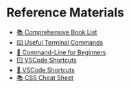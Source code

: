 # Reference Materials

- [📚 Comprehensive Book List](book-list.md)
- [⌨️ Useful Terminal Commands](useful-commands.md)
- [📖 Command-Line for Beginners](https://ubuntu.com/tutorials/command-line-for-beginners#1-overview)
- [🪟 VSCode Shortcuts](./keyboard-shortcuts-windows.pdf)
- [🍎 VSCode Shortcuts](./keyboard-shortcuts-macos.pdf)
- [📚 CSS Cheat Sheet](CSS_Cheat_Sheet_1662118665.pdf)
  <!-- - [:star: Javascript Cheat Sheet](JavaScript_Cheat_sheet_1647369061.pdf) -->
  <!-- - [👥 Pair Programming Workflow](Pair%20Programming%20Workflow.png) -->
  <!-- - [📖 Getting Started with the Web](https://developer.mozilla.org/en-US/docs/Learn/Getting_started_with_the_web) -->
  <!-- - [📺 Video: Kyle's Web Dev Simplified YouTube Channel](https://www.youtube.com/playlist?list=PLZlA0Gpn_vH9xx-RRVNG187ETT2ekWFsq) -->
  <!-- - [📖 Markdown Guide](https://www.markdownguide.org/getting-started/) -->
  <!-- - [📖 Eloquent JavaScript](https://eloquentjavascript.net/) -->
  <!-- - [🖥 Reference - _Viewing localhost Site via Network_](local-ip-address.md) -->
  <!-- - [🦴 Fetch - CRUD reference](fetch-crud.md) -->
  <!-- - [⚛️ React - Creating a new application](react-boilerplate.md) -->

